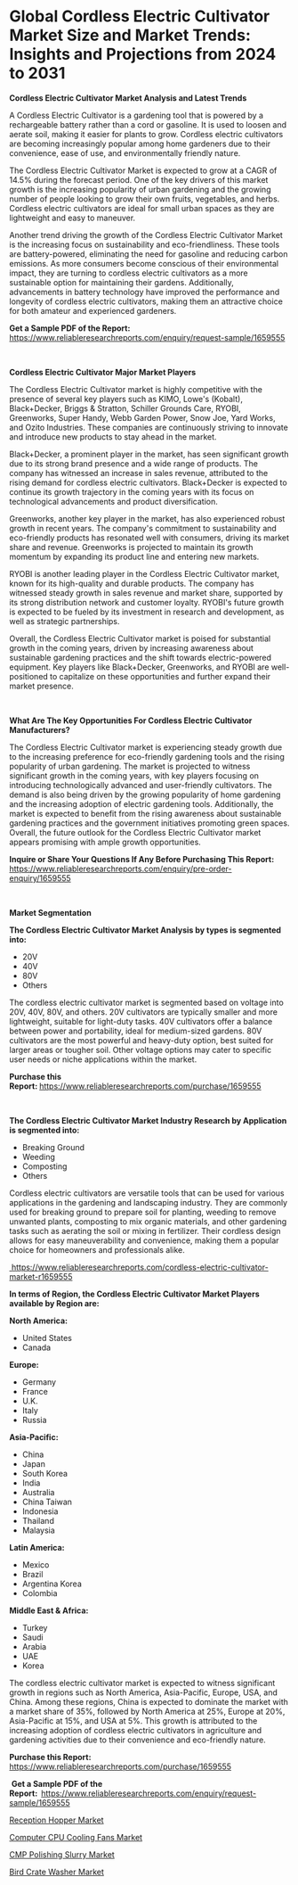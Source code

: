 <p><h1>Global Cordless Electric Cultivator Market Size and Market Trends: Insights and Projections from 2024 to 2031</h1></p><p><strong>Cordless Electric Cultivator Market Analysis and Latest Trends</strong></p>
<p><p>A Cordless Electric Cultivator is a gardening tool that is powered by a rechargeable battery rather than a cord or gasoline. It is used to loosen and aerate soil, making it easier for plants to grow. Cordless electric cultivators are becoming increasingly popular among home gardeners due to their convenience, ease of use, and environmentally friendly nature.</p><p>The Cordless Electric Cultivator Market is expected to grow at a CAGR of 14.5% during the forecast period. One of the key drivers of this market growth is the increasing popularity of urban gardening and the growing number of people looking to grow their own fruits, vegetables, and herbs. Cordless electric cultivators are ideal for small urban spaces as they are lightweight and easy to maneuver.</p><p>Another trend driving the growth of the Cordless Electric Cultivator Market is the increasing focus on sustainability and eco-friendliness. These tools are battery-powered, eliminating the need for gasoline and reducing carbon emissions. As more consumers become conscious of their environmental impact, they are turning to cordless electric cultivators as a more sustainable option for maintaining their gardens. Additionally, advancements in battery technology have improved the performance and longevity of cordless electric cultivators, making them an attractive choice for both amateur and experienced gardeners.</p></p>
<p><strong>Get a Sample PDF of the Report:&nbsp;</strong> <a href="https://www.reliableresearchreports.com/enquiry/request-sample/1659555">https://www.reliableresearchreports.com/enquiry/request-sample/1659555</a></p>
<p>&nbsp;</p>
<p><strong>Cordless Electric Cultivator Major Market Players</strong></p>
<p><p>The Cordless Electric Cultivator market is highly competitive with the presence of several key players such as KIMO, Lowe's (Kobalt), Black+Decker, Briggs & Stratton, Schiller Grounds Care, RYOBI, Greenworks, Super Handy, Webb Garden Power, Snow Joe, Yard Works, and Ozito Industries. These companies are continuously striving to innovate and introduce new products to stay ahead in the market.</p><p>Black+Decker, a prominent player in the market, has seen significant growth due to its strong brand presence and a wide range of products. The company has witnessed an increase in sales revenue, attributed to the rising demand for cordless electric cultivators. Black+Decker is expected to continue its growth trajectory in the coming years with its focus on technological advancements and product diversification.</p><p>Greenworks, another key player in the market, has also experienced robust growth in recent years. The company's commitment to sustainability and eco-friendly products has resonated well with consumers, driving its market share and revenue. Greenworks is projected to maintain its growth momentum by expanding its product line and entering new markets.</p><p>RYOBI is another leading player in the Cordless Electric Cultivator market, known for its high-quality and durable products. The company has witnessed steady growth in sales revenue and market share, supported by its strong distribution network and customer loyalty. RYOBI's future growth is expected to be fueled by its investment in research and development, as well as strategic partnerships.</p><p>Overall, the Cordless Electric Cultivator market is poised for substantial growth in the coming years, driven by increasing awareness about sustainable gardening practices and the shift towards electric-powered equipment. Key players like Black+Decker, Greenworks, and RYOBI are well-positioned to capitalize on these opportunities and further expand their market presence.</p></p>
<p>&nbsp;</p>
<p><strong>What Are The Key Opportunities For Cordless Electric Cultivator Manufacturers?</strong></p>
<p><p>The Cordless Electric Cultivator market is experiencing steady growth due to the increasing preference for eco-friendly gardening tools and the rising popularity of urban gardening. The market is projected to witness significant growth in the coming years, with key players focusing on introducing technologically advanced and user-friendly cultivators. The demand is also being driven by the growing popularity of home gardening and the increasing adoption of electric gardening tools. Additionally, the market is expected to benefit from the rising awareness about sustainable gardening practices and the government initiatives promoting green spaces. Overall, the future outlook for the Cordless Electric Cultivator market appears promising with ample growth opportunities.</p></p>
<p><strong>Inquire or Share Your Questions If Any Before Purchasing This Report:</strong> <a href="https://www.reliableresearchreports.com/enquiry/pre-order-enquiry/1659555">https://www.reliableresearchreports.com/enquiry/pre-order-enquiry/1659555</a></p>
<p>&nbsp;</p>
<p><strong>Market Segmentation</strong></p>
<p><strong>The Cordless Electric Cultivator Market Analysis by types is segmented into:</strong></p>
<p><ul><li>20V</li><li>40V</li><li>80V</li><li>Others</li></ul></p>
<p><p>The cordless electric cultivator market is segmented based on voltage into 20V, 40V, 80V, and others. 20V cultivators are typically smaller and more lightweight, suitable for light-duty tasks. 40V cultivators offer a balance between power and portability, ideal for medium-sized gardens. 80V cultivators are the most powerful and heavy-duty option, best suited for larger areas or tougher soil. Other voltage options may cater to specific user needs or niche applications within the market.</p></p>
<p><strong>Purchase this Report:&nbsp;</strong><a href="https://www.reliableresearchreports.com/purchase/1659555">https://www.reliableresearchreports.com/purchase/1659555</a></p>
<p>&nbsp;</p>
<p><strong>The Cordless Electric Cultivator Market Industry Research by Application is segmented into:</strong></p>
<p><ul><li>Breaking Ground</li><li>Weeding</li><li>Composting</li><li>Others</li></ul></p>
<p><p>Cordless electric cultivators are versatile tools that can be used for various applications in the gardening and landscaping industry. They are commonly used for breaking ground to prepare soil for planting, weeding to remove unwanted plants, composting to mix organic materials, and other gardening tasks such as aerating the soil or mixing in fertilizer. Their cordless design allows for easy maneuverability and convenience, making them a popular choice for homeowners and professionals alike.</p></p>
<p><a href="https://www.reliableresearchreports.com/cordless-electric-cultivator-market-r1659555">&nbsp;https://www.reliableresearchreports.com/cordless-electric-cultivator-market-r1659555</a></p>
<p><strong>In terms of Region, the Cordless Electric Cultivator Market Players available by Region are:</strong></p>
<p>
    <p> <strong> North America: </strong>
        <ul>
            <li>United States</li>
            <li>Canada</li>
        </ul>
        </p> 
    <p> <strong> Europe: </strong>
        <ul>
            <li>Germany</li>
            <li>France</li>
            <li>U.K.</li>
            <li>Italy</li>
            <li>Russia</li>
        </ul>
        </p> 
    <p> <strong> Asia-Pacific: </strong>
        <ul>
            <li>China</li>
            <li>Japan</li>
            <li>South Korea</li>
            <li>India</li>
            <li>Australia</li>
            <li>China Taiwan</li>
            <li>Indonesia</li>
            <li>Thailand</li>
            <li>Malaysia</li>
        </ul>
        </p> 
    <p> <strong> Latin America: </strong>
        <ul>
            <li>Mexico</li>
            <li>Brazil</li>
            <li>Argentina Korea</li>
            <li>Colombia</li>
        </ul>
        </p> 
    <p> <strong> Middle East & Africa: </strong>
        <ul>
            <li>Turkey</li>
            <li>Saudi</li>
            <li>Arabia</li>
            <li>UAE</li>
            <li>Korea</li>
        </ul>
    </p>
    </p>
<p><p>The cordless electric cultivator market is expected to witness significant growth in regions such as North America, Asia-Pacific, Europe, USA, and China. Among these regions, China is expected to dominate the market with a market share of 35%, followed by North America at 25%, Europe at 20%, Asia-Pacific at 15%, and USA at 5%. This growth is attributed to the increasing adoption of cordless electric cultivators in agriculture and gardening activities due to their convenience and eco-friendly nature.</p></p>
<p><strong>Purchase this Report: </strong><a href="https://www.reliableresearchreports.com/purchase/1659555">https://www.reliableresearchreports.com/purchase/1659555</a></p>
<p>&nbsp;<strong>Get a Sample PDF of the Report:&nbsp;&nbsp;</strong><a href="https://www.reliableresearchreports.com/enquiry/request-sample/1659555">https://www.reliableresearchreports.com/enquiry/request-sample/1659555</a></p>
<p><strong></strong></p>
<p><p><a href="https://issuu.com/reportprime-2/docs/reception-hopper-market-size-2030.pptx">Reception Hopper Market</a></p><p><a href="https://github.com/ranaacryptoaddmin/Market-Research-Report-List-1/blob/main/computer-cpu-cooling-fans-market.md">Computer CPU Cooling Fans Market</a></p><p><a href="https://github.com/RoccoManning/Market-Research-Report-List-6/blob/main/cmp-polishing-slurry-market.md">CMP Polishing Slurry Market</a></p><p><a href="https://issuu.com/reportprime-2/docs/bird-crate-washer-market-size-2030.pptx">Bird Crate Washer Market</a></p></p>